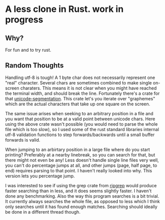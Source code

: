 # A less clone in Rust. work in progress

## Why?
For fun and to try rust.

## Random Thoughts
Handling utf-8 is tough! A 1 byte char does not necessarily represent one "real" character. Several chars are sometimes combined to make single on-screen charaters. This means it is not clear when you might have reached the terminal width, and should break the line. Fortunately there's a crate for that [unicode-segmentation](https://github.com/unicode-rs/unicode-segmentation). This crate let's you iterate over "graphemes" which are the actual characters that take up one square on the screen.

The same issue arises when seeking to an arbitrary position in a file and you want that position to be at a valid point between unicode chars. Here using the above crate wasn't possible (you would need to parse the whole file which is too slow), so I used some of the rust standard libraries internal utf-8 validation functions to step forwards/backwards until a small buffer forwards is valid.

When jumping to an arbirtary position in a large file where do you start printing? Preferably at a nearby linebreak, so you can search for that, but there might not even be any! Less doesn't handle single line files very well, you can't do percentage jumps at all, and other jumps (page, half page, to end) requires parsing to that point. I haven't really looked into why. This version lets you percentage jump.

I was interested to see if using the grep crate from [ripgrep](https://github.com/BurntSushi/ripgrep) would produce faster searching than in less, and it does seems slightly faster. I haven't done any benchmarking. Also the way this program searches is a bit trivial. It currently always searches the whole file, as opposed to less which I think only searches until it has found enough matches. Searching should ideally be done in a different thread though.
